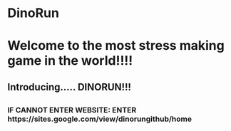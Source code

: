 # DinoRun
<h1>Welcome to the most stress making game in the world!!!!</h1>
<h2>Introducing..... DINORUN!!!<h2>
<h3>IF CANNOT ENTER WEBSITE: ENTER https://sites.google.com/view/dinorungithub/home
